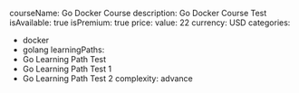 courseName: Go Docker Course
description: Go Docker Course Test
isAvailable: true
isPremium: true
price: 
  value: 22
  currency: USD
categories: 
  - docker
  - golang
learningPaths: 
  - Go Learning Path Test
  - Go Learning Path Test 1
  - Go Learning Path Test 2
complexity: advance
